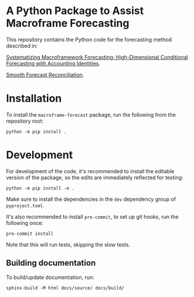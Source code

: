 # A Python Package to Assist Macroframe Forecasting

This repository contains the Python code for the forecasting method described in:

[Systematizing Macroframework Forecasting: High-Dimensional Conditional Forecasting with Accounting Identities](https://link.springer.com/article/10.1057/s41308-023-00225-8).

[Smooth Forecast Reconciliation](https://www.imf.org/en/Publications/WP/Issues/2024/03/22/Smooth-Forecast-Reconciliation-546654).

# Installation

To install the `macroframe-forecast` package, run the following from the repository root:

```shell
python -m pip install .
```

# Development

For development of the code, it's recommended to install the editable version of the package, so the edits are immediately reflected for testing:

```shell
python -m pip install -e .
```

Make sure to install the dependencies in the `dev` dependency group of `pyproject.toml`.

It's also recommended to install `pre-commit`, to set up git hooks, run the following once:

```shell
pre-commit install
```

Note that this will run tests, skipping the slow tests.

## Building documentation

To build/update documentation, run:

```shell
sphinx-build -M html docs/source/ docs/build/
```
